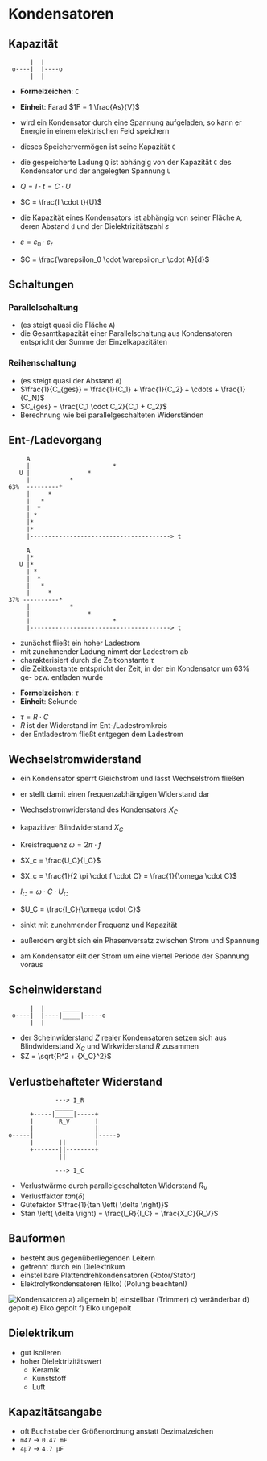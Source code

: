 # Kondensatoren

## Kapazität

```
      |  |
 o----|  |----o
      |  |
```

- **Formelzeichen**: `C`
- **Einheit**: Farad $1F = 1 \frac{As}{V}$

- wird ein Kondensator durch eine Spannung aufgeladen, so kann er Energie in einem elektrischen Feld speichern
- dieses Speichervermögen ist seine Kapazität `C`
- die gespeicherte Ladung `Q` ist abhängig von der Kapazität `C` des Kondensator und der angelegten Spannung `U`

- $Q = I \cdot t = C \cdot U$
- $C = \frac{I \cdot t}{U}$

- die Kapazität eines Kondensators ist abhängig von seiner Fläche `A`, deren Abstand `d` und der Dielektrizitätszahl $\varepsilon$

- $\varepsilon = \varepsilon_0 \cdot \varepsilon_r$
- $C = \frac{\varepsilon_0 \cdot \varepsilon_r \cdot A}{d}$

## Schaltungen

### Parallelschaltung

- (es steigt quasi die Fläche `A`)
- die Gesamtkapazität einer Parallelschaltung aus Kondensatoren entspricht der Summe der Einzelkapazitäten

### Reihenschaltung

- (es steigt quasi der Abstand `d`)
- $\frac{1}{C_{ges}} = \frac{1}{C_1} + \frac{1}{C_2} + \cdots + \frac{1}{C_N}$
- $C_{ges} = \frac{C_1 \cdot C_2}{C_1 + C_2}$
- Berechnung wie bei parallelgeschalteten Widerständen

## Ent-/Ladevorgang

```
     A
     |                       *
   U |                *
     |           *
63%  ---------*
     |     *
     |   *
     |  *
     | *
     |*
     |*
     |---------------------------------------> t

```

```
     A
     |*
   U |*
     | *
     |  *
     |   *
     |     *
37% ----------*
     |           *
     |                *
     |                       *
     |---------------------------------------> t
```

- zunächst fließt ein hoher Ladestrom
- mit zunehmender Ladung nimmt der Ladestrom ab
- charakterisiert durch die Zeitkonstante $\tau$
- die Zeitkonstante entspricht der Zeit, in der ein Kondensator um 63% ge- bzw. entladen wurde

* **Formelzeichen**: $\tau$
* **Einheit**: Sekunde

- $\tau = R \cdot C$
- $R$ ist der Widerstand im Ent-/Ladestromkreis
- der Entladestrom fließt entgegen dem Ladestrom

## Wechselstromwiderstand

- ein Kondensator sperrt Gleichstrom und lässt Wechselstrom fließen
- er stellt damit einen frequenzabhängigen Widerstand dar
- Wechselstromwiderstand des Kondensators $X_C$
- kapazitiver Blindwiderstand $X_C$
- Kreisfrequenz $\omega = 2 \pi \cdot f$

- $X_c = \frac{U_C}{I_C}$
- $X_c = \frac{1}{2 \pi \cdot f \cdot C} = \frac{1}{\omega \cdot C}$
- $I_C = \omega \cdot C \cdot U_C$
- $U_C = \frac{I_C}{\omega \cdot C}$

- sinkt mit zunehmender Frequenz und Kapazität
- außerdem ergibt sich ein Phasenversatz zwischen Strom und Spannung
- am Kondensator eilt der Strom um eine viertel Periode der Spannung voraus

## Scheinwiderstand

```
      |  |     _____
 o----|  |----|_____|-----o
      |  |
```

* der Scheinwiderstand $Z$ realer Kondensatoren setzen sich aus Blindwiderstand $X_C$ und Wirkwiderstand $R$ zusammen
* $Z = \sqrt{R^2 + {X_C}^2}$

## Verlustbehafteter Widerstand
```
             ---> I_R
             _____
      +-----|_____|-----+
      |       R_V       |
      |                 |
o-----|                 |-----o
      |       ||        |
      +-------||--------+
              ||

             ---> I_C
```
* Verlustwärme durch parallelgeschalteten Widerstand $R_V$
* Verlustfaktor $tan \left( \delta \right)$
* Gütefaktor $\frac{1}{tan \left( \delta \right)}$
* $tan \left( \delta \right) = \frac{I_R}{I_C} = \frac{X_C}{R_V}$

## Bauformen

- besteht aus gegenüberliegenden Leitern
- getrennt durch ein Dielektrikum
- einstellbare Plattendrehkondensatoren (Rotor/Stator)
- Elektrolytkondensatoren (Elko) (Polung beachten!)

![Kondensatoren](https://www.darc.de/fileadmin/filemounts/referate/ajw/Onlinelehrgang/e05/Bild05-08SchaltsymboleC.gif)
a) allgemein
b) einstellbar (Trimmer)
c) veränderbar
d) gepolt
e) Elko gepolt
f) Elko ungepolt

## Dielektrikum

- gut isolieren
- hoher Dielektrizitätswert
  - Keramik
  - Kunststoff
  - Luft

## Kapazitätsangabe

- oft Buchstabe der Größenordnung anstatt Dezimalzeichen
- `m47` &rarr; `0.47 mF`
- `4µ7` &rarr; `4.7 µF`
